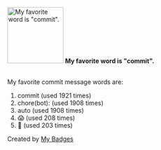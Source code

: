 <img src="https://my-badges.github.io/my-badges/favorite-word.png" alt="My favorite word is &quot;commit&quot;." title="My favorite word is &quot;commit&quot;." width="128">
<strong>My favorite word is &quot;commit&quot;.</strong>
<br><br>

My favorite commit message words are:

1. commit (used 1921 times)
2. chore(bot): (used 1908 times)
3. auto (used 1908 times)
4. 😱 (used 208 times)
5. 👻 (used 203 times)


Created by <a href="https://github.com/my-badges/my-badges">My Badges</a>
